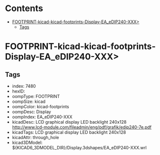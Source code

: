 



Contents
========

* [FOOTPRINT-kicad-kicad-footprints-Display-EA_eDIP240-XXX>](#footprint-kicad-kicad-footprints-display-ea_edip240-xxx)
	* [Tags](#tags)

# FOOTPRINT-kicad-kicad-footprints-Display-EA_eDIP240-XXX>

## Tags

- index: 7480
- hexID: 
- oompType: FOOTPRINT
- oompSize: kicad
- oompColor: kicad-footprints
- oompDesc: Display
- oompIndex: EA_eDIP240-XXX
- kicadDesc: LCD graphical display LED backlight 240x128 http://www.lcd-module.com/fileadmin/eng/pdf/grafik/edip240-7e.pdf
- kicadTags: LCD graphical display LED backlight 240x128
- kicadAttr: through_hole
- kicad3DModel: ${KICAD6_3DMODEL_DIR}/Display.3dshapes/EA_eDIP240-XXX.wrl
